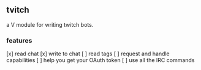 ## tvitch

a V module for writing twitch bots.

### features
[x] read chat
[x] write to chat
[ ] read tags
[ ] request and handle capabilities
[ ] help you get your OAuth token
[ ] use all the IRC commands